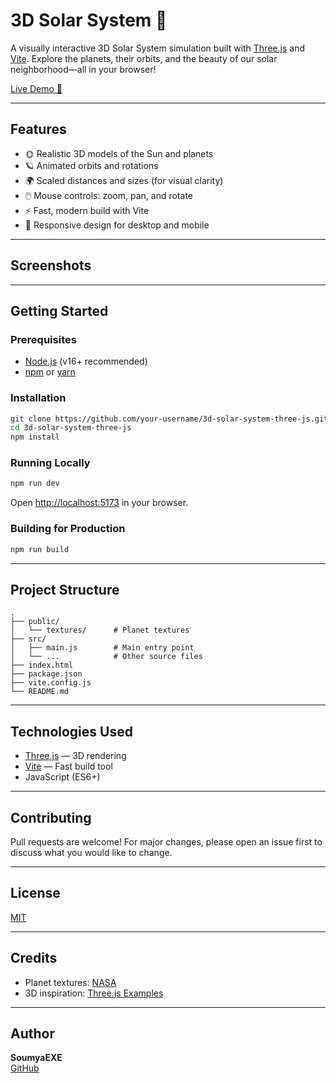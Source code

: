 # 3D Solar System 🌌

A visually interactive 3D Solar System simulation built with [Three.js](https://threejs.org/) and [Vite](https://vitejs.dev/). Explore the planets, their orbits, and the beauty of our solar neighborhood—all in your browser!

[Live Demo 🚀](https://3d-solar-system-three-js.vercel.app)

---

## Features

- 🌞 Realistic 3D models of the Sun and planets
- 🪐 Animated orbits and rotations
- 🌍 Scaled distances and sizes (for visual clarity)
- 🖱️ Mouse controls: zoom, pan, and rotate
- ⚡ Fast, modern build with Vite
- 📱 Responsive design for desktop and mobile

---

## Screenshots



---

## Getting Started

### Prerequisites

- [Node.js](https://nodejs.org/) (v16+ recommended)
- [npm](https://www.npmjs.com/) or [yarn](https://yarnpkg.com/)

### Installation

```bash
git clone https://github.com/your-username/3d-solar-system-three-js.git
cd 3d-solar-system-three-js
npm install
```

### Running Locally

```bash
npm run dev
```

Open [http://localhost:5173](http://localhost:5173) in your browser.

### Building for Production

```bash
npm run build
```

---

## Project Structure

```
.
├── public/
│   └── textures/      # Planet textures
├── src/
│   ├── main.js        # Main entry point
│   └── ...            # Other source files
├── index.html
├── package.json
├── vite.config.js
└── README.md
```

---

## Technologies Used

- [Three.js](https://threejs.org/) — 3D rendering
- [Vite](https://vitejs.dev/) — Fast build tool
- JavaScript (ES6+)

---

## Contributing

Pull requests are welcome! For major changes, please open an issue first to discuss what you would like to change.

---

## License

[MIT](LICENSE)

---

## Credits

- Planet textures: [NASA](https://solarsystem.nasa.gov/resources/)
- 3D inspiration: [Three.js Examples](https://threejs.org/examples/)

---

## Author

**SoumyaEXE**  
[GitHub](https://github.com/SoumyaEXE)
